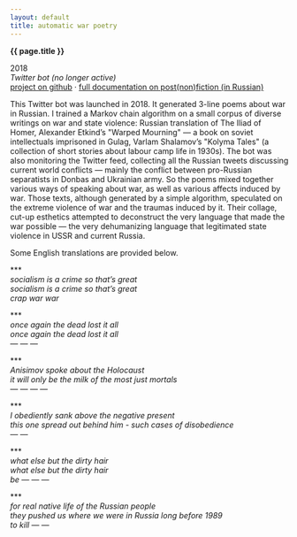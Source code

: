 ```yaml
---
layout: default
title: automatic war poetry
---
```


**{{ page.title }}**

2018\
_Twitter bot (no longer active)_\
[project on github](https://github.com/netkachevhum/homework/tree/new_branch/final%20project%202018%20twitter%20bot) · [full documentation on post(non)fiction (in Russian)](https://postnonfiction.org/projects/armylyr/)

This Twitter bot was launched in 2018. It generated 3-line poems about war in Russian. I trained a Markov chain algorithm on a small corpus of diverse writings on war and state violence: Russian translation of The Iliad of Homer, Alexander Etkind’s "Warped Mourning" — a book on soviet intellectuals imprisoned in Gulag, Varlam Shalamov’s "Kolyma Tales" (a collection of short stories about labour camp life in 1930s). The bot was also monitoring the Twitter feed, collecting all the Russian tweets discussing current world conflicts — mainly the conflict between pro-Russian separatists in Donbas and Ukrainian army. So the poems mixed together various ways of speaking about war, as well as various affects induced by war. Those texts, although generated by a simple algorithm, speculated on the extreme violence of war and the traumas induced by it. Their collage, cut-up esthetics attempted to deconstruct the very language that made the war possible — the very dehumanizing language that legitimated state violence in USSR and current Russia. 

Some English translations are provided below. 

\*\*\*\
_socialism is a crime so that’s great\
socialism is a crime so that’s great\
crap war war_

\*\*\*\
_once again the dead lost it all\
once again the dead lost it all\
— — —_

\*\*\*\
_Anisimov spoke about the Holocaust\
it will only be the milk of the most just mortals\
— — — —_

\*\*\*\
_I obediently sank above the negative present\
this one spread out behind him - such cases of disobedience\
— —_

\*\*\*\
_what else but the dirty hair_\
_what else but the dirty hair_\
_be_ — — —

\*\*\*\
_for real native life of the Russian people\
they pushed us where we were in Russia long before 1989\
to kill — —_

